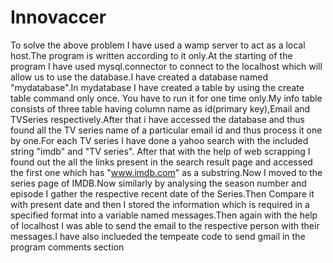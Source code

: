 # Innovaccer
To solve the above problem I have used a wamp server to act as  a local host.The program is written according to it only.At the starting of the program I have used mysql.connector to connect
to the localhost which will allow us to use the database.I have created a database named "mydatabase".In mydatabase I have created a table by using the create table command only once.
You have to run it for one time only.My info table consists of three table having column name as id(primary key),Email and TVSeries respectively.After that i have accessed the database
and thus found all the TV series name of a particular email id and thus process it one by one.For each TV series I have done a yahoo search with the included string "imdb" and "TV series".
After that with the help of web scrapping I found out the all the links present in the search result page and accessed the first one which has "www.imdb.com" as a substring.Now I moved to 
the series page of IMDB.Now similarly by analysing the season number and episode I gather the respective recent date of the Series.Then Compare it with present date and then I stored the 
information which is required in a specified format into a variable named messages.Then again with the help of localhost I was able to send the email to the respective person with their 
messages.I have also inclueded the tempeate code to send gmail in the program comments section
